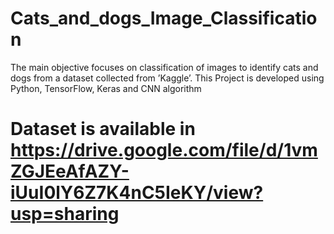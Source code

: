 # Cats_and_dogs_Image_Classification
The main objective focuses on classification of images to identify cats and dogs from a dataset collected from ’Kaggle’. This Project is developed using Python, TensorFlow, Keras and CNN algorithm


# Dataset is available in https://drive.google.com/file/d/1vmZGJEeAfAZY-iUuI0lY6Z7K4nC5IeKY/view?usp=sharing
